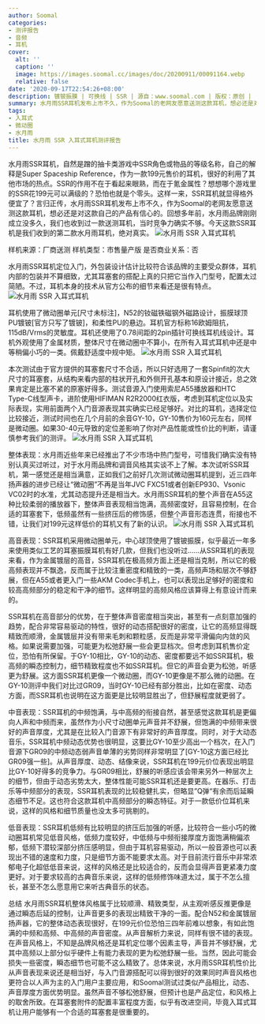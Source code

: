 ```yaml
---
author: Soomal
categories:
- 测评报告
- 音频
- 耳机
cover:
  alt: ''
  caption: ''
  image: https://images.soomal.cc/images/doc/20200911/00091164.webp
  relative: false
date: '2020-09-17T22:54:26+08:00'
description: 镀铍振膜 | 可换线 | SSR | 源自：www.soomal.com | 版权：原创 |  平均/总评分：08.00/256
summary: 水月雨SSR耳机发布上市不久，作为Soomal的老网友愿意送测这款耳机，想必还是对这款自己的产品有信心的。回想多年前，水月雨品牌刚刚成立没多久，我们也收到过一款送测耳机，当时竞争力确实不够。今天这款SSR耳机是我们收到的第二款水月雨耳机……
tags:
- 入耳式
- 微动圈
- 水月雨
title: 水月雨 SSR 入耳式耳机测评报告
---
```


水月雨SSR耳机，自然是蹭的抽卡类游戏中SSR角色或物品的等级名称，自己的解释是Super Spaceship Reference，作为一款199元售价的耳机，很好的利用了其他市场的热点。SSR的作用不在于看起来眼熟，而在于氪金属性？想想哪个游戏里的SSR花199元可以满级的？恐怕也就是个零头。这样一来，SSR耳机就显得格外便宜了？言归正传，水月雨SSR耳机发布上市不久，作为Soomal的老网友愿意送测这款耳机，想必还是对这款自己的产品有信心的。回想多年前，水月雨品牌刚刚成立没多久，我们也收到过一款送测耳机，当时竞争力确实不够。今天这款SSR耳机是我们收到的第二款水月雨耳机，绝对真实。
![水月雨 SSR 入耳式耳机](https://images.soomal.cc/images/doc/20200911/00091158.webp)





样机来源：厂商送测
样机类型：市售量产版
是否商业关系：否

水月雨SSR耳机定位入门，外包装设计估计比较符合该品牌的主要受众群体，耳机内部的包装并不算细致，尤其耳塞套的搭配上真的只把它当作入门型号，配置太过简陋。不过，耳机本身的技术从官方公布的细节来看还是很有特点。
![水月雨 SSR 入耳式耳机](https://images.soomal.cc/images/doc/20200911/00091152.webp)




耳机使用了微动圈单元[尺寸未标注]，N52的钕磁铁磁钢外磁路设计，振膜球顶PU镀铍[官方只写了镀铍]，和柔性PU的悬边。耳机官方标称16欧姆阻抗，115dB/Vrms的灵敏度。耳机还使用了0.78间距的2pin插针可换线耳机线设计。耳机外观使用了金属材质，整体尺寸在微动圈中不算小，在所有入耳式耳机中还是中等稍偏小巧的一类。佩戴舒适度中规中矩。
![水月雨 SSR 入耳式耳机](https://images.soomal.cc/images/doc/20200911/00091160.webp)




本次测试由于官方提供的耳塞套尺寸不合适，所以只好选用了一套Spinfit的次大尺寸的耳塞套，从结构来看内部的柱状开孔和外侧开孔基本和原设计接近，总之效果肯定是比塞不紧的原塞好得多。测试音源入门使用索尼A55播放器和HTC Type-C线型声卡，进阶使用HIFIMAN R2R2000红衣版，考虑到耳机定位以及实际表现，实用前面两个入门音源表现其实确实已经足够好。对比的耳机，选择定位比较接近，测试时间也在几个月前的余音GY-10，GY-10售价为160元左右，同样是微动圈。如果30-40元导致的定位差影响了你对产品性能或性价比的判断，请谨慎参考我们的测评。
![水月雨 SSR 入耳式耳机](https://images.soomal.cc/images/doc/20200911/00091155.webp)




整体表现：水月雨近些年来已经推出了不少市场中热门型号，可惜我们确实没有特别认真买过听过，对于水月雨品牌和调音风格其实谈不上了解。本次试听SSR耳机，第一感觉还是相当满意，正如我们之前好几次测试微动圈耳机提到，近三四年扬声器的进步已经让“微动圈”不再是当年JVC FXC51或者创新EP930、Vsonic VC02时的水准，尤其动态提升还是相当大。水月雨SSR耳机的整个声音在A55这种比较柔弱的播放器下，整体声音表现相当饱满，高频密度好，且容易控制，在合适的耳塞套下，低频虽然有一些挤压后的修饰感，但整个声音形态连贯，衔接也不错，让我们对199元这样低价的耳机又有了新的认识。
![水月雨 SSR 入耳式耳机](https://images.soomal.cc/images/doc/20200911/00091162.webp)




高音表现：SSR耳机采用微动圈单元，中心球顶使用了镀铍振膜，似乎最近一年多来使用类似工艺的耳塞振膜耳机有好几款，但我们也没听过……从SSR耳机的表现来看，作为金属镀层的高音，SSR耳机在极高频方面上还是相当克制，所以它的极高频表现并不飘逸，反而属于比较注重密度和精致的一类，高频声场和层次不够舒展，但在A55或者更入门一些AKM Codec手机上，也可以表现出足够好的密度和较高高频部分的稳定和干净的细节。这样明显的高频风格应该算得上有意设计而来的。

SSR耳机在高音部分的优势，在于整体声音密度相当突出，甚至有一点刻意加强的趋势，配合非常容易驱动的特性，很好的动态搭配很好的密度，让它的高频显得既精致而顺滑，金属镀层并没有带来毛刺和颗粒感，反而是非常平滑偏向内敛的风格。如果说需要加强，可能更为松弛舒展一些会更显档次。但考虑到耳机售价定位，恐怕有所保留。于GY-10相比，GY-10的动态、密度都要远不如SSR耳机，极高频的瞬态控制力，细节精致程度也不如SSR耳机。但它的声音会更为松弛，听感更为舒展。这方面SSR耳机更像一个微动圈，而GY-10更像是不那么微的动圈。在GY-10测评中我们对比过GR09，当时GY-10已经有部分胜出，比如在密度、动态方面，而SSR耳机也说明在这方面更是比较明显胜出了，但舒展程度就更弱了。

中音表现：SSR耳机的中频饱满，与中高频的衔接自然，甚至感觉这款耳机是更偏向人声和中频而来，虽然作为小尺寸动圈单元声音并不舒展，但饱满的中频带来很好的声音厚度，尤其是在比较入门音源下有非常好的声音厚度。同时，对于大动态音乐，SSR耳机中频动态优势也很明显，这要比GY-10至少高出一个档次，在入门音源下GR09的中频动态弱声音单薄的劣势同样非常明显了[GY-10这方面已经比GR09强一些]。从声音厚度、动态、结像来说，SSR耳机在199元价位表现出明显比GY-10好得多的竞争力。与GR09相比，舒展的听感应该会带来另外一种层次上的细节，但由于动态劣势太大，整体性能可能SSR耳机还是要更高。在器乐、打击乐等中频部分的表现，SSR耳机表现的比较稳健扎实，但略显”Q弹“有余而后延瞬态细节不足。这也符合这款耳机中高频部分的瞬态特征。对于一款低价位耳机来说，这样的风格和细节质量也没太多可挑剔的。

低音表现：SSR耳机低频有比较明显的挤压后加强的听感，比较符合一些小巧的微动圈耳机常见低音风格，低频力度较好，中低频与中频衔接厚度方面饱满稍偏浓郁，低频下潜较深部分挤压感明显，但由于耳机容易驱动，所以一般音源也可以表现出不错的速度和力度，只是细节方面不能要求太高。对于目前流行音乐中非常浓郁电子化超低低音来说，这样的风格还是比较适合的，反而会显得声音更紧凑力度更好。对于要求较高的古典音乐来说，这样的低频修饰味道太过，属于不怎么擅长，甚至不怎么愿意用它来听古典音乐的状态。

总结
水月雨SSR耳机整体风格属于比较顺滑、精致类型，从主观听感反推更像是通过瞬态后延的控制，让声音更多的表现出精致干净的一面。配合N52和金属镀层扬声器，它的整体动态表现很好，在199元价位恐怕三四年前难以想象，有如此饱满的中频和高频、中高频的声音密度。从声音解析力来说，同样有很不错的表现。在声音风格上，不知是品牌风格还是耳机定位哪个因素主导，声音并不够舒展，尤其中高频以上部分似乎硬件上有能力表现的更为松弛舒展一些。当然，因此可能会损失一些密度，瞬态细节也可能不这么精致了。总体来说，水月雨SSR耳机性价比从声音表现来说还是相当好，与入门音源搭配可以得到很好的效果同时声音风格也更符合以人声为主的入门用户主要应用，和Soomal测试过类似产品相比，动态、声音厚度方面优势明显。虽然声音不够松弛舒展，但预计也是产品定位，和风格上的取舍所致。在耳塞套附件的配置丰富程度方面，似乎有改进空间，毕竟入耳式耳机让用户能够有一个合适的耳塞套是很重要的。